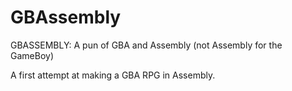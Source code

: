 # GBAssembly
GBASSEMBLY: A pun of GBA and Assembly (not Assembly for the GameBoy)

A first attempt at making a GBA RPG in Assembly.